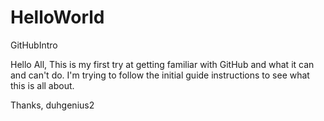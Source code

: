 # HelloWorld
GitHubIntro

Hello All,
     This is my first try at getting familiar with GitHub and what it can and can't do.
I'm trying to follow the initial guide instructions to see what this is all about.

Thanks,
duhgenius2
